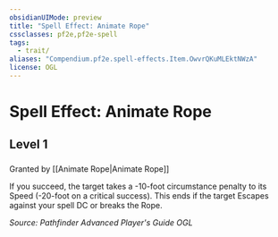 ```yaml
---
obsidianUIMode: preview
title: "Spell Effect: Animate Rope"
cssclasses: pf2e,pf2e-spell
tags:
  - trait/
aliases: "Compendium.pf2e.spell-effects.Item.OwvrQKuMLEktNWzA"
license: OGL
---
```

# Spell Effect: Animate Rope
## Level 1
### 






Granted by [[Animate Rope|Animate Rope]]

If you succeed, the target takes a -10-foot circumstance penalty to its Speed (-20-foot on a critical success). This ends if the target Escapes against your spell DC or breaks the Rope.

*Source: Pathfinder Advanced Player's Guide*
*OGL*
